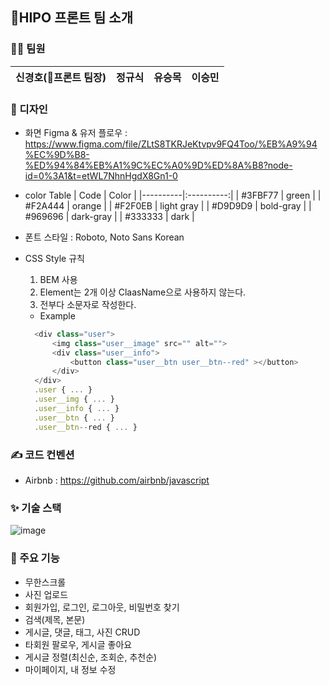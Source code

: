 ## 🦛HIPO 프론트 팀 소개

### 👬👫 팀원
| 신경호(👑프론트 팀장) | 정규식  | 유승목 | 이승민 |
|----|----|----|----|

### 🎨 디자인

- 화면 Figma & 유저 플로우 : https://www.figma.com/file/ZLtS8TKRJeKtvpv9FQ4Too/%EB%A9%94%EC%9D%B8-%ED%94%84%EB%A1%9C%EC%A0%9D%ED%8A%B8?node-id=0%3A1&t=etWL7NhnHgdX8Gn1-0

- color Table
  | Code | Color |
  |----------|:----------:|
  | #3FBF77 | green |
  | #F2A444 | orange |
  | #F2F0EB | light gray |
  | #D9D9D9 | bold-gray |
  | #969696 | dark-gray |
  | #333333 | dark |

- 폰트 스타일 : Roboto, Noto Sans Korean

- CSS Style 규칙</br>
  1. BEM 사용
  2. Element는 2개 이상 ClaasName으로 사용하지 않는다.
  3. 전부다 소문자로 작성한다.<br/>
  - Example
  ```javascript
    <div class="user">
        <img class="user__image" src="" alt="">
        <div class="user__info">
            <button class="user__btn user__btn--red" ></button>
        </div>
    </div>
    .user { ... }
    .user__img { ... }
    .user__info { ... }
    .user__btn { ... }
    .user__btn--red { ... }
  ```

### ✍️ 코드 컨벤션

- Airbnb : https://github.com/airbnb/javascript

### ✨ 기술 스택
![image](https://user-images.githubusercontent.com/107888594/205426063-376b034d-0765-4f47-bf16-b26c0e5456e7.png)

### 👀 주요 기능
- 무한스크롤
- 사진 업로드
- 회원가입, 로그인, 로그아웃, 비밀번호 찾기
- 검색(제목, 본문)
- 게시글, 댓글, 태그, 사진 CRUD
- 타회원 팔로우, 게시글 좋아요
- 게시글 정렬(최신순, 조회순, 추천순)
- 마이페이지, 내 정보 수정
